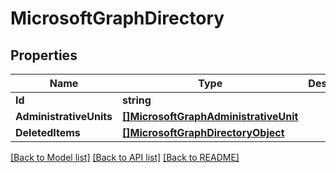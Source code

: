 # MicrosoftGraphDirectory

## Properties

Name | Type | Description | Notes
------------ | ------------- | ------------- | -------------
**Id** | **string** |  | [optional] 
**AdministrativeUnits** | [**[]MicrosoftGraphAdministrativeUnit**](microsoft.graph.administrativeUnit.md) |  | [optional] 
**DeletedItems** | [**[]MicrosoftGraphDirectoryObject**](microsoft.graph.directoryObject.md) |  | [optional] 

[[Back to Model list]](../README.md#documentation-for-models) [[Back to API list]](../README.md#documentation-for-api-endpoints) [[Back to README]](../README.md)


